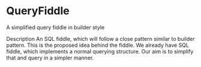 # QueryFiddle
A simplified query fiddle in builder style


Description
An SQL fiddle, which will follow a close pattern similar to builder pattern. This is the proposed idea behind the fiddle. We already have SQL fiddle, which implements a normal querying structure. Our aim is to simplify that and query in a simpler manner.
